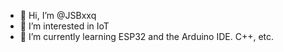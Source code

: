 - 👋 Hi, I’m @JSBxxq
- 👀 I’m interested in IoT
- 🌱 I’m currently learning ESP32 and the Arduino IDE. C++, etc.


<!---
JSBxxq/JSBxxq is a ✨ special ✨ repository because its `README.md` (this file) appears on your GitHub profile.
You can click the Preview link to take a look at your changes.
--->
